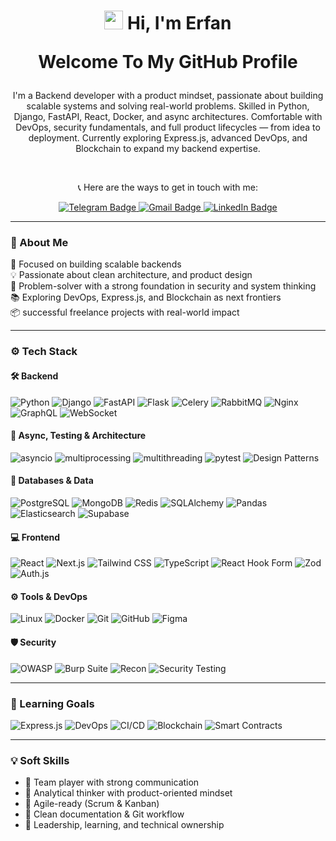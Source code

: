 
<h1 align="center">
<img src="https://media.giphy.com/media/hvRJCLFzcasrR4ia7z/giphy.gif" width="30px"/> Hi, I'm Erfan

 Welcome To My GitHub Profile
</h1>

<p align="center">
I'm a Backend developer with a product mindset, passionate about building scalable systems and solving real-world problems.  
Skilled in Python, Django, FastAPI, React, Docker, and async architectures.  
Comfortable with DevOps, security fundamentals, and full product lifecycles — from idea to deployment.  
Currently exploring Express.js, advanced DevOps, and Blockchain to expand my backend expertise.
</p>


<br/>

<p align="center">
📞 Here are the ways to get in touch with me:
</p>
<div id="badges" align="center">
  
  <a href="https://t.me/erfansafarzad7">
    <img src="https://img.shields.io/badge/Telegram-blue?logo=telegram&logoColor=white&style=for-the-badge" alt="Telegram Badge"/>
  </a>

  <a href="mailto:erfansafarzad7@gmail.com">
    <img src="https://img.shields.io/badge/Gmail-white?logo=gmail&logoColor=red&style=for-the-badge" alt="Gmail Badge"/>
  </a>
  
  <a href="https://www.linkedin.com/in/erfansafarzad7" target="_blank">
    <img src="https://img.shields.io/badge/LinkedIn-blue?logo=linkedin&logoColor=white&style=for-the-badge" alt="LinkedIn Badge"/>
  </a>


</div>

---

### 🚀 About Me

🎯 Focused on building scalable backends  
💡 Passionate about clean architecture, and product design  
🧠 Problem-solver with a strong foundation in security and system thinking  
📚 Exploring DevOps, Express.js, and Blockchain as next frontiers  
📦 successful freelance projects with real-world impact  

---

### ⚙️ Tech Stack

#### 🛠 Backend
![Python](https://img.shields.io/badge/-Python-3776AB?logo=python&logoColor=white&style=flat-square)
![Django](https://img.shields.io/badge/-Django-092E20?logo=django&logoColor=white&style=flat-square)
![FastAPI](https://img.shields.io/badge/-FastAPI-009688?logo=fastapi&logoColor=white&style=flat-square)
![Flask](https://img.shields.io/badge/-Flask-000000?logo=flask&logoColor=white&style=flat-square)
![Celery](https://img.shields.io/badge/-Celery-37814A?style=flat-square)
![RabbitMQ](https://img.shields.io/badge/-RabbitMQ-FF6600?logo=rabbitmq&logoColor=white&style=flat-square)
![Nginx](https://img.shields.io/badge/-Nginx-009639?logo=nginx&logoColor=white&style=flat-square)
![GraphQL](https://img.shields.io/badge/-GraphQL-E10098?logo=graphql&logoColor=white&style=flat-square)
![WebSocket](https://img.shields.io/badge/-WebSocket-35495E?style=flat-square)


#### 🧠 Async, Testing & Architecture
![asyncio](https://img.shields.io/badge/-asyncio-3776AB?logo=python&logoColor=white&style=flat-square)
![multiprocessing](https://img.shields.io/badge/-Multiprocessing-4CAF50?style=flat-square)
![multithreading](https://img.shields.io/badge/-Multithreading-81C784?style=flat-square)
![pytest](https://img.shields.io/badge/-pytest-0A0A0A?style=flat-square)
![Design Patterns](https://img.shields.io/badge/-Design%20Patterns-6A1B9A?style=flat-square)


#### 🧩 Databases & Data
![PostgreSQL](https://img.shields.io/badge/-PostgreSQL-336791?logo=postgresql&logoColor=white&style=flat-square)
![MongoDB](https://img.shields.io/badge/-MongoDB-47A248?logo=mongodb&logoColor=white&style=flat-square)
![Redis](https://img.shields.io/badge/-Redis-DC382D?logo=redis&logoColor=white&style=flat-square)
![SQLAlchemy](https://img.shields.io/badge/-SQLAlchemy-FF7043?style=flat-square)
![Pandas](https://img.shields.io/badge/-Pandas-150458?logo=pandas&logoColor=white&style=flat-square)
![Elasticsearch](https://img.shields.io/badge/-Elasticsearch-005571?logo=elasticsearch&logoColor=white&style=flat-square)
![Supabase](https://img.shields.io/badge/-Supabase-3ECF8E?logo=supabase&logoColor=white&style=flat-square)


#### 💻 Frontend
![React](https://img.shields.io/badge/-React-61DAFB?logo=react&logoColor=black&style=flat-square)
![Next.js](https://img.shields.io/badge/-Next.js-000000?logo=nextdotjs&logoColor=white&style=flat-square)
![Tailwind CSS](https://img.shields.io/badge/-Tailwind-06B6D4?logo=tailwindcss&logoColor=white&style=flat-square)
![TypeScript](https://img.shields.io/badge/-TypeScript-3178C6?logo=typescript&logoColor=white&style=flat-square)
![React Hook Form](https://img.shields.io/badge/-React_Hook_Form-EC5990?style=flat-square)
![Zod](https://img.shields.io/badge/-Zod-3F3F46?style=flat-square)
![Auth.js](https://img.shields.io/badge/-Auth.js-3E63DD?style=flat-square)


#### ⚙️ Tools & DevOps
![Linux](https://img.shields.io/badge/-Linux-FCC624?logo=linux&logoColor=black&style=flat-square)
![Docker](https://img.shields.io/badge/-Docker-2496ED?logo=docker&logoColor=white&style=flat-square)
![Git](https://img.shields.io/badge/-Git-F05032?logo=git&logoColor=white&style=flat-square)
![GitHub](https://img.shields.io/badge/-GitHub-181717?logo=github&logoColor=white&style=flat-square)
![Figma](https://img.shields.io/badge/-Figma-F24E1E?logo=figma&logoColor=white&style=flat-square)


#### 🛡 Security
![OWASP](https://img.shields.io/badge/-OWASP_Top_10-000000?logo=owasp&logoColor=white&style=flat-square)
![Burp Suite](https://img.shields.io/badge/-Burp_Suite-FE6600?style=flat-square)
![Recon](https://img.shields.io/badge/-Reconnaissance-1E90FF?style=flat-square)
![Security Testing](https://img.shields.io/badge/-Security_Testing-8B0000?style=flat-square)


---

### 🎯 Learning Goals

![Express.js](https://img.shields.io/badge/-Express.js-000000?logo=express&logoColor=white&style=flat-square)
![DevOps](https://img.shields.io/badge/-DevOps-24B6A4?style=flat-square)
![CI/CD](https://img.shields.io/badge/-CI%2FCD-0A0A0A?style=flat-square)
![Blockchain](https://img.shields.io/badge/-Blockchain-121D33?style=flat-square)
![Smart Contracts](https://img.shields.io/badge/-Smart_Contracts-764ABC?style=flat-square)


---

### 💡 Soft Skills

- 🤝 Team player with strong communication  
- 🧠 Analytical thinker with product-oriented mindset  
- 🚀 Agile-ready (Scrum & Kanban)  
- 📝 Clean documentation & Git workflow  
- 🎯 Leadership, learning, and technical ownership













